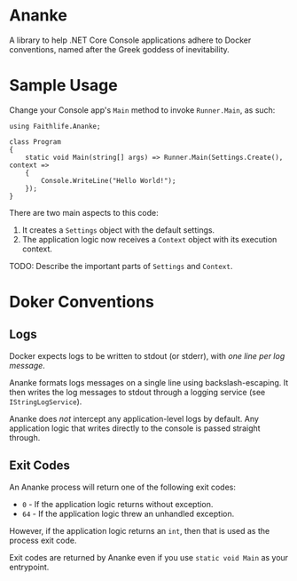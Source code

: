# Ananke
A library to help .NET Core Console applications adhere to Docker conventions, named after the Greek goddess of inevitability.

# Sample Usage

Change your Console app's `Main` method to invoke `Runner.Main`, as such:

```
using Faithlife.Ananke;

class Program
{
	static void Main(string[] args) => Runner.Main(Settings.Create(), context =>
	{
		Console.WriteLine("Hello World!");
	});
}
```

There are two main aspects to this code:

1. It creates a `Settings` object with the default settings.
1. The application logic now receives a `Context` object with its execution context.

TODO: Describe the important parts of `Settings` and `Context`.

# Doker Conventions

## Logs

Docker expects logs to be written to stdout (or stderr), with *one line per log message*.

Ananke formats logs messages on a single line using backslash-escaping. It then writes the log messages to stdout through a logging service (see `IStringLogService`).

Ananke does *not* intercept any application-level logs by default. Any application logic that writes directly to the console is passed straight through.

## Exit Codes

An Ananke process will return one of the following exit codes:

* `0` - If the application logic returns without exception.
* `64` - If the application logic threw an unhandled exception.

However, if the application logic returns an `int`, then that is used as the process exit code.

Exit codes are returned by Ananke even if you use `static void Main` as your entrypoint.

